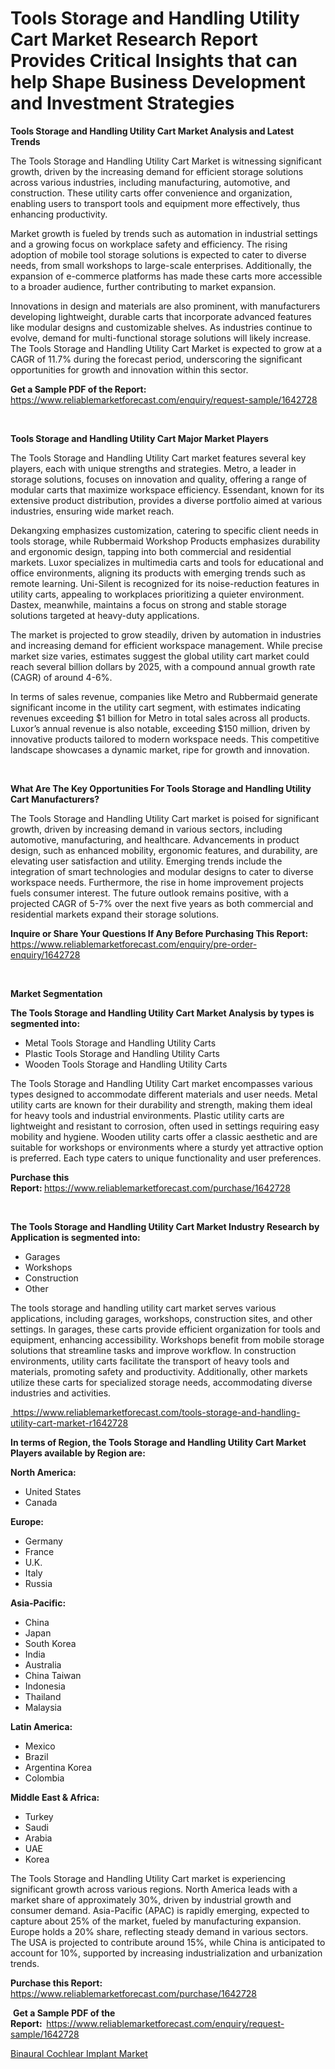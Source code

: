 <p><h1>Tools Storage and Handling Utility Cart Market Research Report Provides Critical Insights that can help Shape Business Development and Investment Strategies</h1></p><p><strong>Tools Storage and Handling Utility Cart Market Analysis and Latest Trends</strong></p>
<p><p>The Tools Storage and Handling Utility Cart Market is witnessing significant growth, driven by the increasing demand for efficient storage solutions across various industries, including manufacturing, automotive, and construction. These utility carts offer convenience and organization, enabling users to transport tools and equipment more effectively, thus enhancing productivity.</p><p>Market growth is fueled by trends such as automation in industrial settings and a growing focus on workplace safety and efficiency. The rising adoption of mobile tool storage solutions is expected to cater to diverse needs, from small workshops to large-scale enterprises. Additionally, the expansion of e-commerce platforms has made these carts more accessible to a broader audience, further contributing to market expansion.</p><p>Innovations in design and materials are also prominent, with manufacturers developing lightweight, durable carts that incorporate advanced features like modular designs and customizable shelves. As industries continue to evolve, demand for multi-functional storage solutions will likely increase. The Tools Storage and Handling Utility Cart Market is expected to grow at a CAGR of 11.7% during the forecast period, underscoring the significant opportunities for growth and innovation within this sector.</p></p>
<p><strong>Get a Sample PDF of the Report:&nbsp;</strong> <a href="https://www.reliablemarketforecast.com/enquiry/request-sample/1642728?utm_campaign=1108&utm_medium=2&utm_source=Github&utm_content=ia&utm_term=12012025&utm_id=tools-storage-and-handling-utility-cart">https://www.reliablemarketforecast.com/enquiry/request-sample/1642728</a></p>
<p>&nbsp;</p>
<p><strong>Tools Storage and Handling Utility Cart Major Market Players</strong></p>
<p><p>The Tools Storage and Handling Utility Cart market features several key players, each with unique strengths and strategies. Metro, a leader in storage solutions, focuses on innovation and quality, offering a range of modular carts that maximize workspace efficiency. Essendant, known for its extensive product distribution, provides a diverse portfolio aimed at various industries, ensuring wide market reach.</p><p>Dekangxing emphasizes customization, catering to specific client needs in tools storage, while Rubbermaid Workshop Products emphasizes durability and ergonomic design, tapping into both commercial and residential markets. Luxor specializes in multimedia carts and tools for educational and office environments, aligning its products with emerging trends such as remote learning. Uni-Silent is recognized for its noise-reduction features in utility carts, appealing to workplaces prioritizing a quieter environment. Dastex, meanwhile, maintains a focus on strong and stable storage solutions targeted at heavy-duty applications.</p><p>The market is projected to grow steadily, driven by automation in industries and increasing demand for efficient workspace management. While precise market size varies, estimates suggest the global utility cart market could reach several billion dollars by 2025, with a compound annual growth rate (CAGR) of around 4-6%.</p><p>In terms of sales revenue, companies like Metro and Rubbermaid generate significant income in the utility cart segment, with estimates indicating revenues exceeding $1 billion for Metro in total sales across all products. Luxor’s annual revenue is also notable, exceeding $150 million, driven by innovative products tailored to modern workspace needs. This competitive landscape showcases a dynamic market, ripe for growth and innovation.</p></p>
<p>&nbsp;</p>
<p><strong>What Are The Key Opportunities For Tools Storage and Handling Utility Cart Manufacturers?</strong></p>
<p><p>The Tools Storage and Handling Utility Cart market is poised for significant growth, driven by increasing demand in various sectors, including automotive, manufacturing, and healthcare. Advancements in product design, such as enhanced mobility, ergonomic features, and durability, are elevating user satisfaction and utility. Emerging trends include the integration of smart technologies and modular designs to cater to diverse workspace needs. Furthermore, the rise in home improvement projects fuels consumer interest. The future outlook remains positive, with a projected CAGR of 5-7% over the next five years as both commercial and residential markets expand their storage solutions.</p></p>
<p><strong>Inquire or Share Your Questions If Any Before Purchasing This Report:</strong> <a href="https://www.reliablemarketforecast.com/enquiry/pre-order-enquiry/1642728?utm_campaign=1108&utm_medium=2&utm_source=Github&utm_content=ia&utm_term=12012025&utm_id=tools-storage-and-handling-utility-cart">https://www.reliablemarketforecast.com/enquiry/pre-order-enquiry/1642728</a></p>
<p>&nbsp;</p>
<p><strong>Market Segmentation</strong></p>
<p><strong>The Tools Storage and Handling Utility Cart Market Analysis by types is segmented into:</strong></p>
<p><ul><li>Metal Tools Storage and Handling Utility Carts</li><li>Plastic Tools Storage and Handling Utility Carts</li><li>Wooden Tools Storage and Handling Utility Carts</li></ul></p>
<p><p>The Tools Storage and Handling Utility Cart market encompasses various types designed to accommodate different materials and user needs. Metal utility carts are known for their durability and strength, making them ideal for heavy tools and industrial environments. Plastic utility carts are lightweight and resistant to corrosion, often used in settings requiring easy mobility and hygiene. Wooden utility carts offer a classic aesthetic and are suitable for workshops or environments where a sturdy yet attractive option is preferred. Each type caters to unique functionality and user preferences.</p></p>
<p><strong>Purchase this Report:&nbsp;</strong><a href="https://www.reliablemarketforecast.com/purchase/1642728?utm_campaign=1108&utm_medium=2&utm_source=Github&utm_content=ia&utm_term=12012025&utm_id=tools-storage-and-handling-utility-cart">https://www.reliablemarketforecast.com/purchase/1642728</a></p>
<p>&nbsp;</p>
<p><strong>The Tools Storage and Handling Utility Cart Market Industry Research by Application is segmented into:</strong></p>
<p><ul><li>Garages</li><li>Workshops</li><li>Construction</li><li>Other</li></ul></p>
<p><p>The tools storage and handling utility cart market serves various applications, including garages, workshops, construction sites, and other settings. In garages, these carts provide efficient organization for tools and equipment, enhancing accessibility. Workshops benefit from mobile storage solutions that streamline tasks and improve workflow. In construction environments, utility carts facilitate the transport of heavy tools and materials, promoting safety and productivity. Additionally, other markets utilize these carts for specialized storage needs, accommodating diverse industries and activities.</p></p>
<p><a href="https://www.reliablemarketforecast.com/tools-storage-and-handling-utility-cart-market-r1642728?utm_campaign=1108&utm_medium=2&utm_source=Github&utm_content=ia&utm_term=12012025&utm_id=tools-storage-and-handling-utility-cart">&nbsp;https://www.reliablemarketforecast.com/tools-storage-and-handling-utility-cart-market-r1642728</a></p>
<p><strong>In terms of Region, the Tools Storage and Handling Utility Cart Market Players available by Region are:</strong></p>
<p>
    <p> <strong> North America: </strong>
        <ul>
            <li>United States</li>
            <li>Canada</li>
        </ul>
        </p> 
    <p> <strong> Europe: </strong>
        <ul>
            <li>Germany</li>
            <li>France</li>
            <li>U.K.</li>
            <li>Italy</li>
            <li>Russia</li>
        </ul>
        </p> 
    <p> <strong> Asia-Pacific: </strong>
        <ul>
            <li>China</li>
            <li>Japan</li>
            <li>South Korea</li>
            <li>India</li>
            <li>Australia</li>
            <li>China Taiwan</li>
            <li>Indonesia</li>
            <li>Thailand</li>
            <li>Malaysia</li>
        </ul>
        </p> 
    <p> <strong> Latin America: </strong>
        <ul>
            <li>Mexico</li>
            <li>Brazil</li>
            <li>Argentina Korea</li>
            <li>Colombia</li>
        </ul>
        </p> 
    <p> <strong> Middle East & Africa: </strong>
        <ul>
            <li>Turkey</li>
            <li>Saudi</li>
            <li>Arabia</li>
            <li>UAE</li>
            <li>Korea</li>
        </ul>
    </p>
    </p>
<p><p>The Tools Storage and Handling Utility Cart market is experiencing significant growth across various regions. North America leads with a market share of approximately 30%, driven by industrial growth and consumer demand. Asia-Pacific (APAC) is rapidly emerging, expected to capture about 25% of the market, fueled by manufacturing expansion. Europe holds a 20% share, reflecting steady demand in various sectors. The USA is projected to contribute around 15%, while China is anticipated to account for 10%, supported by increasing industrialization and urbanization trends.</p></p>
<p><strong>Purchase this Report: </strong><a href="https://www.reliablemarketforecast.com/purchase/1642728?utm_campaign=1108&utm_medium=2&utm_source=Github&utm_content=ia&utm_term=12012025&utm_id=tools-storage-and-handling-utility-cart">https://www.reliablemarketforecast.com/purchase/1642728</a></p>
<p>&nbsp;<strong>Get a Sample PDF of the Report:&nbsp;&nbsp;</strong><a href="https://www.reliablemarketforecast.com/enquiry/request-sample/1642728?utm_campaign=1108&utm_medium=2&utm_source=Github&utm_content=ia&utm_term=12012025&utm_id=tools-storage-and-handling-utility-cart">https://www.reliablemarketforecast.com/enquiry/request-sample/1642728</a></p>
<p><strong></strong></p>
<p><p><a href="https://github.com/CliffMedina6/Market-Research-Report-List-7/blob/main/binaural-cochlear-implant-market.md?utm_campaign=1108&utm_medium=2&utm_source=Github&utm_content=ia&utm_term=12012025&utm_id=tools-storage-and-handling-utility-cart">Binaural Cochlear Implant Market</a></p></p>